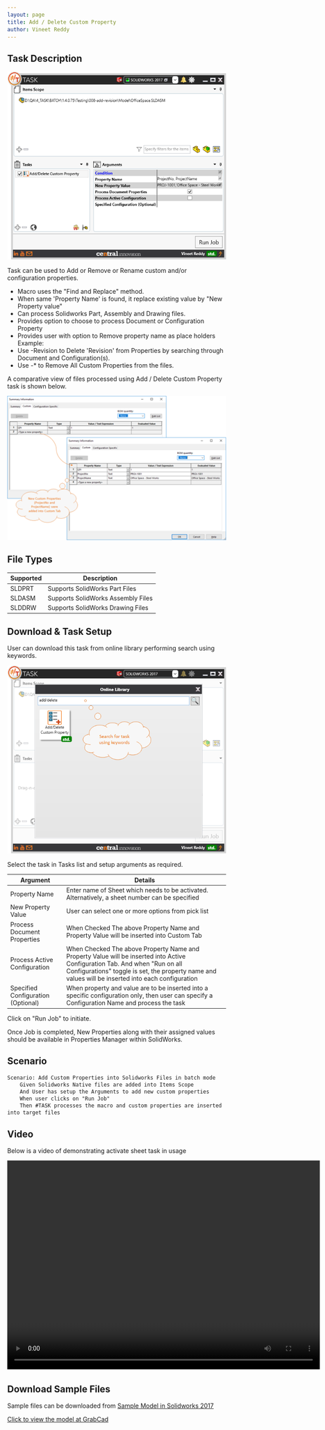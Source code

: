 ```yaml
---
layout: page
title: Add / Delete Custom Property
author: Vineet Reddy
---
```


## Task Description

![Add / Delete Custom Property](009_add_delete_prop_001.png "Add / Delete Custom Property")

Task can be used to Add or Remove or Rename custom and/or configuration properties. 
 - Macro uses the "Find and Replace" method.
 - When same 'Property Name' is found, it replace existing value by "New Property value"
 - Can process Solidworks Part, Assembly and Drawing files.
 - Provides option to choose to process Document or Configuration Property
 - Provides user with option to Remove property name as place holders
Example: 
 - Use -Revision to Delete 'Revision' from Properties by searching through Document and Configuration(s).
 - Use -* to Remove All Custom Properties from the files.

A comparative view of files processed using Add / Delete Custom Property task is shown below.

![Comparision](009_add_delete_prop_002.png "Comparision between initial and final state of Solidworks File")

## File Types

| Supported | Description |
| --- | --- |
| SLDPRT | Supports SolidWorks Part Files  |
| SLDASM | Supports SolidWorks Assembly Files |
| SLDDRW | Supports SolidWorks Drawing Files |


## Download & Task Setup

User can download this task from online library performing search using keywords.

![Search using Keywords](009_add_delete_prop_003.png "Search for Task from Online Library using Keywords")

Select the task in Tasks list and setup arguments as required.

| Argument | Details |
| --- | --- |
| Property Name | Enter name of Sheet which needs to be activated. Alternatively, a sheet number can be specified |
| New Property Value | User can select one or more options from pick list |
| Process Document Properties | When Checked The above Property Name and Property Value will be inserted into Custom Tab |
| Process Active Configuration | When Checked The above Property Name and Property Value will be inserted into Active Configuration Tab. And when "Run on all Configurations" toggle is set, the property name and values will be inserted into each configuration |
| Specified Configuration (Optional) | When property and value are to be inserted into a specific configuration only, then user can specify a Configuration Name and process the task |


Click on "Run Job" to initiate.

Once Job is completed, New Properties along with their assigned values should be available in Properties Manager within SolidWorks.



## Scenario

```gherkin
Scenario: Add Custom Properties into Solidworks Files in batch mode
	Given Solidworks Native files are added into Items Scope
	And User has setup the Arguments to add new custom properties
	When user clicks on "Run Job"
	Then #TASK processes the macro and custom properties are inserted into target files
```

## Video

Below is a video of demonstrating activate sheet task in usage

<video width="720" height="480" controls>
  <source src="002_ActivateSheet.swf" type="video/mp4">
</video>


## Download Sample Files

Sample files can be downloaded from 
[Sample Model in Solidworks 2017](../000-model/SolidWorks_2017_RoboticArm.zip)

[Click to view the model at GrabCad](https://grabcad.com/library/5-dof-robot-1)
